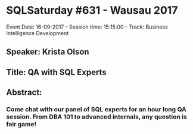 # SQLSaturday #631 - Wausau 2017
Event Date: 16-09-2017 - Session time: 15:15:00 - Track: Business Intelligence Development
## Speaker: Krista Olson
## Title: QA with SQL Experts
## Abstract:
### Come chat with our panel of SQL experts for an hour long QA session.  From DBA 101 to advanced internals, any question is fair game!
